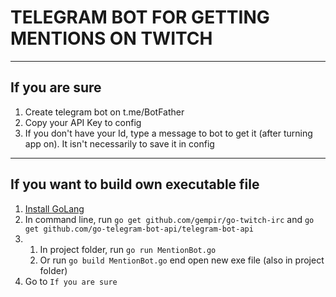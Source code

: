 # TELEGRAM BOT FOR GETTING MENTIONS ON TWITCH
------
## If you are sure
1. Create telegram bot on t.me/BotFather
2. Copy your API Key to config
3. If you don't have your Id, type a message to bot to get it (after turning app on). It isn't necessarily to save it in config
------------------------
## If you want to build own executable file
1. [Install GoLang](https://golang.org/doc/install)
2. In command line, run `go get github.com/gempir/go-twitch-irc` and `go get github.com/go-telegram-bot-api/telegram-bot-api`
3.  1. In project folder, run `go run MentionBot.go`
    2. Or run `go build MentionBot.go` end open new exe file (also in project folder)
4. Go to `If you are sure`